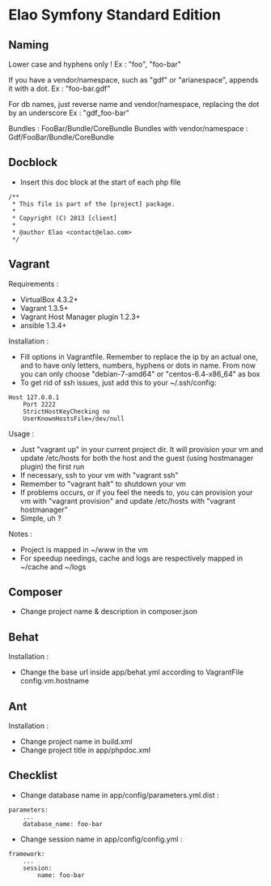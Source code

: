 Elao Symfony Standard Edition
========================

Naming
------

Lower case and hyphens only !
Ex : "foo", "foo-bar"

If you have a vendor/namespace, such as "gdf" or "arianespace", appends it with a dot.
Ex : "foo-bar.gdf"

For db names, just reverse name and vendor/namespace, replacing the dot by an underscore
Ex : "gdf_foo-bar"

Bundles : FooBar/Bundle/CoreBundle
Bundles with vendor/namespace : Gdf/FooBar/Bundle/CoreBundle

Docblock
--------

 * Insert this doc block at the start of each php file

```
/**
 * This file is part of the [project] package.
 *
 * Copyright (C) 2013 [client]
 *
 * @author Elao <contact@elao.com>
 */
```

Vagrant
-------

Requirements :

 * VirtualBox 4.3.2+
 * Vagrant 1.3.5+
 * Vagrant Host Manager plugin 1.2.3+
 * ansible 1.3.4+

Installation :

 * Fill options in Vagrantfile. Remember to replace the ip by an actual one, and to have only letters, numbers, hyphens or dots in name. From now you can only choose "debian-7-amd64" or "centos-6.4-x86_64" as box
 * To get rid of ssh issues, just add this to your ~/.ssh/config:

```
Host 127.0.0.1
    Port 2222
    StrictHostKeyChecking no
    UserKnownHostsFile=/dev/null
```

Usage :

 * Just "vagrant up" in your current project dir. It will provision your vm and update /etc/hosts for both the host and the guest (using hostmanager plugin) the first run
 * If necessary, ssh to your vm with "vagrant ssh"
 * Remember to "vagrant halt" to shutdown your vm
 * If problems occurs, or if you feel the needs to, you can provision your vm with "vagrant provision" and update /etc/hosts with "vagrant hostmanager"
 * Simple, uh ?

Notes :

 * Project is mapped in ~/www in the vm
 * For speedup needings, cache and logs are respectively mapped in ~/cache and ~/logs

Composer
--------

 * Change project name & description in composer.json


Behat
-----

Installation :

 * Change the base url inside app/behat.yml according to VagrantFile config.vm.hostname

Ant
---

Installation :

 * Change project name in build.xml
 * Change project title in app/phpdoc.xml

Checklist
---------
 * Change database name in  app/config/parameters.yml.dist :

```
parameters:
    ...
    database_name: foo-bar
```

 * Change session name in app/config/config.yml :

```
framework:
    ...
    session:
        name: foo-bar
```
